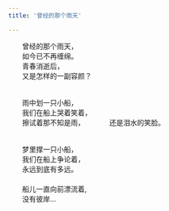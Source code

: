 ```yaml
---
title: '曾经的那个雨天'

---
```

　　曾经的那个雨天，  
　　如今已不再缠绵。  
　　青春消逝后，  
　　又是怎样的一副容颜？  
　　  

　　雨中划一只小船，  
　　我们在船上哭着笑着，  
　　擦试着那不知是雨，  　
　　还是泪水的笑脸。  
　　  

　　梦里撑一只小船，  
　　我们在船上争论着，  
　　永远到底有多远。  
　　  
　　船儿一直向前漂流着,  
　　没有彼岸...